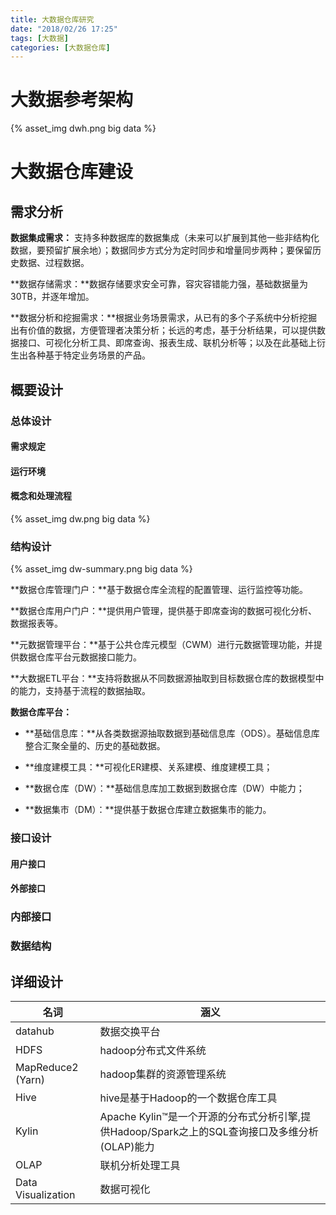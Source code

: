 ```yaml
---
title: 大数据仓库研究
date: "2018/02/26 17:25"
tags: [大数据]
categories: [大数据仓库]
---
```


# 大数据参考架构
{% asset_img dwh.png big data %}

# 大数据仓库建设
## 需求分析
**数据集成需求：** 支持多种数据库的数据集成（未来可以扩展到其他一些非结构化数据，要预留扩展余地）；数据同步方式分为定时同步和增量同步两种；要保留历史数据、过程数据。

**数据存储需求：**数据存储要求安全可靠，容灾容错能力强，基础数据量为30TB，并逐年增加。

**数据分析和挖掘需求：**根据业务场景需求，从已有的多个子系统中分析挖掘出有价值的数据，方便管理者决策分析；长远的考虑，基于分析结果，可以提供数据接口、可视化分析工具、即席查询、报表生成、联机分析等；以及在此基础上衍生出各种基于特定业务场景的产品。

## 概要设计
### 总体设计

#### 需求规定
#### 运行环境
#### 概念和处理流程

{% asset_img dw.png big data %}

### 结构设计
{% asset_img dw-summary.png big data %}

**数据仓库管理门户：**基于数据仓库全流程的配置管理、运行监控等功能。

**数据仓库用户门户：**提供用户管理，提供基于即席查询的数据可视化分析、数据报表等。

**元数据管理平台：**基于公共仓库元模型（CWM）进行元数据管理功能，并提供数据仓库平台元数据接口能力。

**大数据ETL平台：**支持将数据从不同数据源抽取到目标数据仓库的数据模型中的能力，支持基于流程的数据抽取。

**数据仓库平台：**

* **基础信息库：**从各类数据源抽取数据到基础信息库（ODS）。基础信息库整合汇聚全量的、历史的基础数据。

* **维度建模工具：**可视化ER建模、关系建模、维度建模工具；

* **数据仓库（DW）：**基础信息库加工数据到数据仓库（DW）中能力；

* **数据集市（DM）：**提供基于数据仓库建立数据集市的能力。

### 接口设计 
#### 用户接口
#### 外部接口
### 内部接口

### 数据结构

## 详细设计
| 名词 | 涵义 |
| --- | --- |
|datahub|数据交换平台|
|HDFS|hadoop分布式文件系统|
|MapReduce2 (Yarn)|hadoop集群的资源管理系统|
|Hive|hive是基于Hadoop的一个数据仓库工具|
|Kylin|Apache Kylin™是一个开源的分布式分析引擎,提供Hadoop/Spark之上的SQL查询接口及多维分析(OLAP)能力|
|OLAP|联机分析处理工具|
|Data Visualization|数据可视化|






